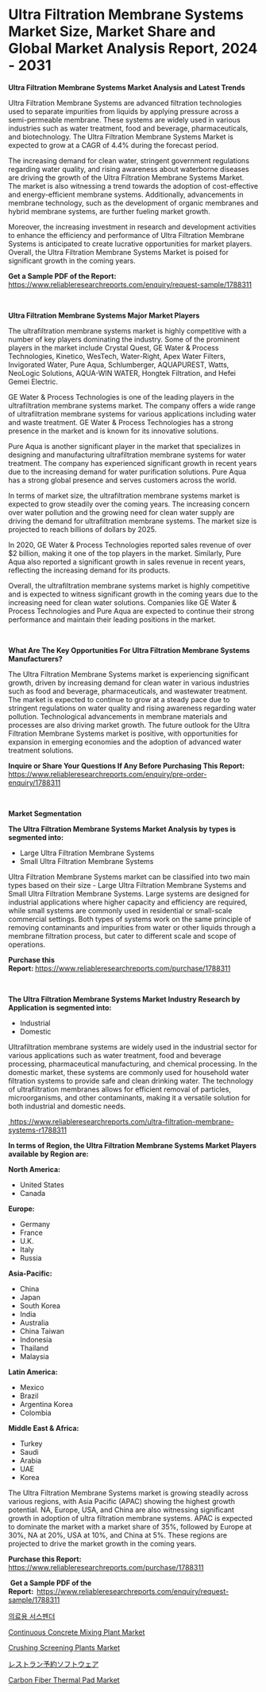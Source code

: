 <p><h1>Ultra Filtration Membrane Systems Market Size, Market Share and Global Market Analysis Report, 2024 - 2031</h1></p><p><strong>Ultra Filtration Membrane Systems Market Analysis and Latest Trends</strong></p>
<p><p>Ultra Filtration Membrane Systems are advanced filtration technologies used to separate impurities from liquids by applying pressure across a semi-permeable membrane. These systems are widely used in various industries such as water treatment, food and beverage, pharmaceuticals, and biotechnology. The Ultra Filtration Membrane Systems Market is expected to grow at a CAGR of 4.4% during the forecast period.</p><p>The increasing demand for clean water, stringent government regulations regarding water quality, and rising awareness about waterborne diseases are driving the growth of the Ultra Filtration Membrane Systems Market. The market is also witnessing a trend towards the adoption of cost-effective and energy-efficient membrane systems. Additionally, advancements in membrane technology, such as the development of organic membranes and hybrid membrane systems, are further fueling market growth.</p><p>Moreover, the increasing investment in research and development activities to enhance the efficiency and performance of Ultra Filtration Membrane Systems is anticipated to create lucrative opportunities for market players. Overall, the Ultra Filtration Membrane Systems Market is poised for significant growth in the coming years.</p></p>
<p><strong>Get a Sample PDF of the Report:&nbsp;</strong> <a href="https://www.reliableresearchreports.com/enquiry/request-sample/1788311">https://www.reliableresearchreports.com/enquiry/request-sample/1788311</a></p>
<p>&nbsp;</p>
<p><strong>Ultra Filtration Membrane Systems Major Market Players</strong></p>
<p><p>The ultrafiltration membrane systems market is highly competitive with a number of key players dominating the industry. Some of the prominent players in the market include Crystal Quest, GE Water & Process Technologies, Kinetico, WesTech, Water-Right, Apex Water Filters, Invigorated Water, Pure Aqua, Schlumberger, AQUAPUREST, Watts, NeoLogic Solutions, AQUA-WIN WATER, Hongtek Filtration, and Hefei Gemei Electric.</p><p>GE Water & Process Technologies is one of the leading players in the ultrafiltration membrane systems market. The company offers a wide range of ultrafiltration membrane systems for various applications including water and waste treatment. GE Water & Process Technologies has a strong presence in the market and is known for its innovative solutions.</p><p>Pure Aqua is another significant player in the market that specializes in designing and manufacturing ultrafiltration membrane systems for water treatment. The company has experienced significant growth in recent years due to the increasing demand for water purification solutions. Pure Aqua has a strong global presence and serves customers across the world.</p><p>In terms of market size, the ultrafiltration membrane systems market is expected to grow steadily over the coming years. The increasing concern over water pollution and the growing need for clean water supply are driving the demand for ultrafiltration membrane systems. The market size is projected to reach billions of dollars by 2025.</p><p>In 2020, GE Water & Process Technologies reported sales revenue of over $2 billion, making it one of the top players in the market. Similarly, Pure Aqua also reported a significant growth in sales revenue in recent years, reflecting the increasing demand for its products.</p><p>Overall, the ultrafiltration membrane systems market is highly competitive and is expected to witness significant growth in the coming years due to the increasing need for clean water solutions. Companies like GE Water & Process Technologies and Pure Aqua are expected to continue their strong performance and maintain their leading positions in the market.</p></p>
<p>&nbsp;</p>
<p><strong>What Are The Key Opportunities For Ultra Filtration Membrane Systems Manufacturers?</strong></p>
<p><p>The Ultra Filtration Membrane Systems market is experiencing significant growth, driven by increasing demand for clean water in various industries such as food and beverage, pharmaceuticals, and wastewater treatment. The market is expected to continue to grow at a steady pace due to stringent regulations on water quality and rising awareness regarding water pollution. Technological advancements in membrane materials and processes are also driving market growth. The future outlook for the Ultra Filtration Membrane Systems market is positive, with opportunities for expansion in emerging economies and the adoption of advanced water treatment solutions.</p></p>
<p><strong>Inquire or Share Your Questions If Any Before Purchasing This Report:</strong> <a href="https://www.reliableresearchreports.com/enquiry/pre-order-enquiry/1788311">https://www.reliableresearchreports.com/enquiry/pre-order-enquiry/1788311</a></p>
<p>&nbsp;</p>
<p><strong>Market Segmentation</strong></p>
<p><strong>The Ultra Filtration Membrane Systems Market Analysis by types is segmented into:</strong></p>
<p><ul><li>Large Ultra Filtration Membrane Systems</li><li>Small Ultra Filtration Membrane Systems</li></ul></p>
<p><p>Ultra Filtration Membrane Systems market can be classified into two main types based on their size - Large Ultra Filtration Membrane Systems and Small Ultra Filtration Membrane Systems. Large systems are designed for industrial applications where higher capacity and efficiency are required, while small systems are commonly used in residential or small-scale commercial settings. Both types of systems work on the same principle of removing contaminants and impurities from water or other liquids through a membrane filtration process, but cater to different scale and scope of operations.</p></p>
<p><strong>Purchase this Report:&nbsp;</strong><a href="https://www.reliableresearchreports.com/purchase/1788311">https://www.reliableresearchreports.com/purchase/1788311</a></p>
<p>&nbsp;</p>
<p><strong>The Ultra Filtration Membrane Systems Market Industry Research by Application is segmented into:</strong></p>
<p><ul><li>Industrial</li><li>Domestic</li></ul></p>
<p><p>Ultrafiltration membrane systems are widely used in the industrial sector for various applications such as water treatment, food and beverage processing, pharmaceutical manufacturing, and chemical processing. In the domestic market, these systems are commonly used for household water filtration systems to provide safe and clean drinking water. The technology of ultrafiltration membranes allows for efficient removal of particles, microorganisms, and other contaminants, making it a versatile solution for both industrial and domestic needs.</p></p>
<p><a href="https://www.reliableresearchreports.com/ultra-filtration-membrane-systems-r1788311">&nbsp;https://www.reliableresearchreports.com/ultra-filtration-membrane-systems-r1788311</a></p>
<p><strong>In terms of Region, the Ultra Filtration Membrane Systems Market Players available by Region are:</strong></p>
<p>
    <p> <strong> North America: </strong>
        <ul>
            <li>United States</li>
            <li>Canada</li>
        </ul>
        </p> 
    <p> <strong> Europe: </strong>
        <ul>
            <li>Germany</li>
            <li>France</li>
            <li>U.K.</li>
            <li>Italy</li>
            <li>Russia</li>
        </ul>
        </p> 
    <p> <strong> Asia-Pacific: </strong>
        <ul>
            <li>China</li>
            <li>Japan</li>
            <li>South Korea</li>
            <li>India</li>
            <li>Australia</li>
            <li>China Taiwan</li>
            <li>Indonesia</li>
            <li>Thailand</li>
            <li>Malaysia</li>
        </ul>
        </p> 
    <p> <strong> Latin America: </strong>
        <ul>
            <li>Mexico</li>
            <li>Brazil</li>
            <li>Argentina Korea</li>
            <li>Colombia</li>
        </ul>
        </p> 
    <p> <strong> Middle East & Africa: </strong>
        <ul>
            <li>Turkey</li>
            <li>Saudi</li>
            <li>Arabia</li>
            <li>UAE</li>
            <li>Korea</li>
        </ul>
    </p>
    </p>
<p><p>The Ultra Filtration Membrane Systems market is growing steadily across various regions, with Asia Pacific (APAC) showing the highest growth potential. NA, Europe, USA, and China are also witnessing significant growth in adoption of ultra filtration membrane systems. APAC is expected to dominate the market with a market share of 35%, followed by Europe at 30%, NA at 20%, USA at 10%, and China at 5%. These regions are projected to drive the market growth in the coming years.</p></p>
<p><strong>Purchase this Report: </strong><a href="https://www.reliableresearchreports.com/purchase/1788311">https://www.reliableresearchreports.com/purchase/1788311</a></p>
<p>&nbsp;<strong>Get a Sample PDF of the Report:&nbsp;&nbsp;</strong><a href="https://www.reliableresearchreports.com/enquiry/request-sample/1788311">https://www.reliableresearchreports.com/enquiry/request-sample/1788311</a></p>
<p><strong></strong></p>
<p><p><a href="https://github.com/TrevorKruvalis5678/Market-Research-Report-List-1/blob/main/528017838151.md">의료용 서스펜더</a></p><p><a href="https://github.com/elizabethdagraca/Market-Research-Report-List-3/blob/main/continuous-concrete-mixing-plant-market.md">Continuous Concrete Mixing Plant Market</a></p><p><a href="https://github.com/zjyglelu/Market-Research-Report-List-2/blob/main/crushing-screening-plants-market.md">Crushing Screening Plants Market</a></p><p><a href="https://medium.com/@tigerprawn1996/%E3%83%AC%E3%82%B9%E3%83%88%E3%83%A9%E3%83%B3%E4%BA%88%E7%B4%84%E3%82%BD%E3%83%95%E3%83%88%E3%82%A6%E3%82%A7%E3%82%A2%E5%B8%82%E5%A0%B4%E3%83%AC%E3%83%9D%E3%83%BC%E3%83%88%E3%81%AF-%E3%81%93%E3%81%AE%E5%B8%82%E5%A0%B4%E3%81%AE%E6%9C%80%E6%96%B0%E3%81%AE%E3%83%88%E3%83%AC%E3%83%B3%E3%83%89%E3%81%A8%E6%88%90%E9%95%B7%E6%A9%9F%E4%BC%9A%E3%82%92%E6%98%8E%E3%82%89%E3%81%8B%E3%81%AB%E3%81%97%E3%81%BE%E3%81%99-5c705aebdeaf">レストラン予約ソフトウェア</a></p><p><a href="https://issuu.com/reportprime-2/docs/carbon-fiber-thermal-pad-market-size-2030.pptx">Carbon Fiber Thermal Pad Market</a></p></p>